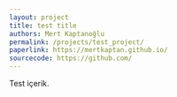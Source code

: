 ```yaml
---
layout: project
title: test title
authors: Mert Kaptanoğlu
permalink: /projects/test_project/
paperlink: https://mertkaptan.github.io/
sourcecode: https://github.com/
---
```


Test içerik.